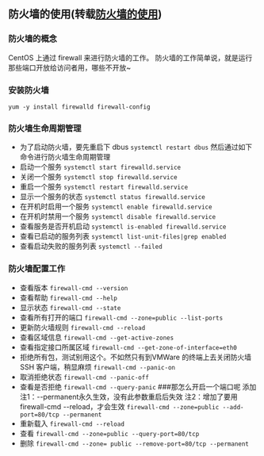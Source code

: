 ## 防火墙的使用(转载[防火墙的使用](https://how2j.cn/k/vmware/vmware-firewal/2002.html))
### 防火墙的概念
CentOS 上通过 firewall 来进行防火墙的工作。
防火墙的工作简单说，就是运行那些端口开放给访问者用，哪些不开放~
### 安装防火墙
`yum -y install firewalld firewall-config`
### 防火墙生命周期管理
* 为了启动防火墙，要先重启下 dbus
`systemctl restart dbus`
然后通过如下命令进行防火墙生命周期管理
* 启动一个服务
`systemctl start firewalld.service`
* 关闭一个服务
`systemctl stop firewalld.service`
* 重启一个服务
`systemctl restart firewalld.service`
* 显示一个服务的状态
`systemctl status firewalld.service`
* 在开机时启用一个服务
`systemctl enable firewalld.service`
* 在开机时禁用一个服务
`systemctl disable firewalld.service`
* 查看服务是否开机启动
`systemctl is-enabled firewalld.service`
* 查看已启动的服务列表
`systemctl list-unit-files|grep enabled`
* 查看启动失败的服务列表
`systemctl --failed`
### 防火墙配置工作
* 查看版本
`firewall-cmd --version`
* 查看帮助
`firewall-cmd --help`
* 显示状态
`firewall-cmd --state`
* 查看所有打开的端口
`firewall-cmd --zone=public --list-ports`
* 更新防火墙规则
`firewall-cmd --reload`
* 查看区域信息
`firewall-cmd --get-active-zones`
* 查看指定接口所属区域
`firewall-cmd --get-zone-of-interface=eth0`
* 拒绝所有包，测试别用这个。不如然只有到VMWare 的终端上去关闭防火墙 SSH 客户端，稍显麻烦
`firewall-cmd --panic-on`
* 取消拒绝状态
`firewall-cmd --panic-off`
* 查看是否拒绝
`firewall-cmd --query-panic`
###那怎么开启一个端口呢
添加
注1：--permanent永久生效，没有此参数重启后失效
注2：增加了要用 firewall-cmd --reload，才会生效
`firewall-cmd --zone=public --add-port=80/tcp --permanent`
* 重新载入
`firewall-cmd --reload`
* 查看
`firewall-cmd --zone=public --query-port=80/tcp`
* 删除
`firewall-cmd --zone= public --remove-port=80/tcp --permanent`
